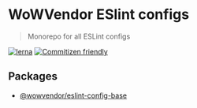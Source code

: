 # WoWVendor ESlint configs

> Monorepo for all ESLint configs

[![lerna](https://img.shields.io/badge/maintained%20with-lerna-cc00ff.svg)](https://github.com/lerna/lerna)
[![Commitizen friendly](https://img.shields.io/badge/commitizen-friendly-brightgreen.svg)](http://commitizen.github.io/cz-cli/)

## Packages

- [@wowvendor/eslint-config-base](https://www.npmjs.com/package/@wowvendor/eslint-config-base)
